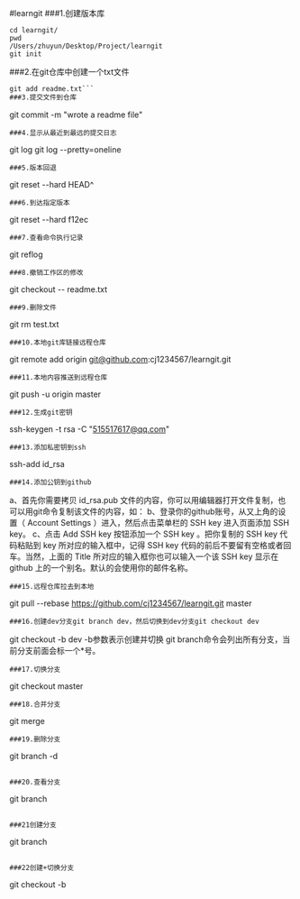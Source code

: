 #learngit
###1.创建版本库
```mkdir learngit
cd learngit/
pwd
/Users/zhuyun/Desktop/Project/learngit
git init
```
###2.在git仓库中创建一个txt文件
```readme.txt
git add readme.txt```
###3.提交文件到仓库
```
git commit -m "wrote a readme file"
```
###4.显示从最近到最远的提交日志
```
git log
git log --pretty=oneline
```
###5.版本回退
```
git reset --hard HEAD^
```
###6.到达指定版本
```
git reset --hard f12ec
```
###7.查看命令执行记录
```
git reflog
```
###8.撤销工作区的修改
```
git checkout -- readme.txt
```
###9.删除文件
```
git rm test.txt
```
###10.本地git库链接远程仓库
```
git remote add origin git@github.com:cj1234567/learngit.git
```
###11.本地内容推送到远程仓库
```
git push -u origin master
```
###12.生成git密钥
```
ssh-keygen -t rsa -C "515517617@qq.com"
```
###13.添加私密钥到ssh
```
ssh-add id_rsa
```
###14.添加公钥到github
```
a、首先你需要拷贝 id_rsa.pub 文件的内容，你可以用编辑器打开文件复制，也可以用git命令复制该文件的内容，如：
b、登录你的github账号，从又上角的设置（ Account Settings ）进入，然后点击菜单栏的 SSH key 进入页面添加 SSH key。
c、点击 Add SSH key 按钮添加一个 SSH key 。把你复制的 SSH key 代码粘贴到 key 所对应的输入框中，记得 SSH key 代码的前后不要留有空格或者回车。当然，上面的 Title 所对应的输入框你也可以输入一个该 SSH key 显示在 github 上的一个别名。默认的会使用你的邮件名称。
```
###15.远程仓库拉去到本地
```
git pull --rebase https://github.com/cj1234567/learngit.git master
```
###16.创建dev分支git branch dev，然后切换到dev分支git checkout dev
```
git checkout -b dev -b参数表示创建并切换
git branch命令会列出所有分支，当前分支前面会标一个*号。
```
###17.切换分支
```
git checkout master
```
###18.合并分支
```
git merge <name>
```
###19.删除分支
```
git branch -d <name>
```

###20.查看分支
```
git branch
```

###21创建分支
```
git branch <name>
```

###22创建+切换分支
```
git checkout -b <name>
```


